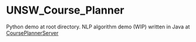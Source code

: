 # UNSW_Course_Planner

Python demo at root directory.
NLP algorithm demo (WIP) written in Java at [CoursePlannerServer](/CoursePlannerServer)
